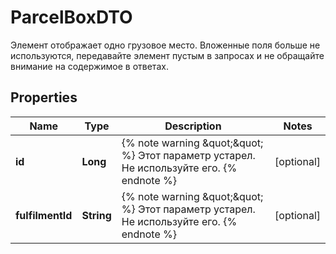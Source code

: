 

# ParcelBoxDTO

Элемент отображает одно грузовое место. Вложенные поля больше не используются, передавайте элемент пустым в запросах и не обращайте внимание на содержимое в ответах.

## Properties

Name | Type | Description | Notes
------------ | ------------- | ------------- | -------------
**id** | **Long** | {% note warning \&quot;\&quot; %}  Этот параметр устарел. Не используйте его.  {% endnote %}  |  [optional]
**fulfilmentId** | **String** | {% note warning \&quot;\&quot; %}  Этот параметр устарел. Не используйте его.  {% endnote %}  |  [optional]




